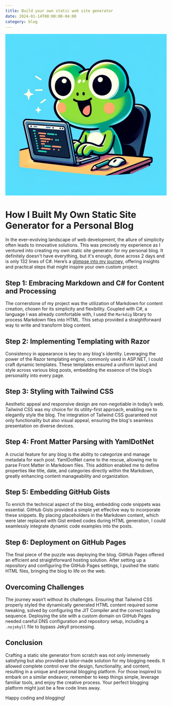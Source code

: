 ```yaml
---
title: Build your own static web site generator
date: 2024-01-14T00:00:00-04:00
category: blog
---
```


![HappyFrogger](images/happyfrogger.jpg)

# How I Built My Own Static Site Generator for a Personal Blog

In the ever-evolving landscape of web development, the allure of simplicity often leads to innovative solutions. This was precisely my experience as I ventured into creating my own static site generator for my personal blog. It definitely doesn't have everything, but it's enough, done across 2 days and is only 132 lines of C#. Here’s a [glimpse into my journey](https://github.com/daneb/happyfrogger), offering insights and practical steps that might inspire your own custom project.

## Step 1: Embracing Markdown and C# for Content and Processing

The cornerstone of my project was the utilization of Markdown for content creation, chosen for its simplicity and flexibility. Coupled with C#, a language I was already comfortable with, I used the `Markdig` library to process Markdown files into HTML. This setup provided a straightforward way to write and transform blog content.

## Step 2: Implementing Templating with Razor

Consistency in appearance is key to any blog's identity. Leveraging the power of the Razor templating engine, commonly used in ASP.NET, I could craft dynamic templates. These templates ensured a uniform layout and style across various blog posts, embedding the essence of the blog’s personality into every page.

## Step 3: Styling with Tailwind CSS

Aesthetic appeal and responsive design are non-negotiable in today’s web. Tailwind CSS was my choice for its utility-first approach, enabling me to elegantly style the blog. The integration of Tailwind CSS guaranteed not only functionality but also visual appeal, ensuring the blog's seamless presentation on diverse devices.

## Step 4: Front Matter Parsing with YamlDotNet

A crucial feature for any blog is the ability to categorize and manage metadata for each post. YamlDotNet came to the rescue, allowing me to parse Front Matter in Markdown files. This addition enabled me to define properties like title, date, and categories directly within the Markdown, greatly enhancing content manageability and organization.

## Step 5: Embedding GitHub Gists

To enrich the technical aspect of the blog, embedding code snippets was essential. GitHub Gists provided a simple yet effective way to incorporate these snippets. By placing placeholders in the Markdown content, which were later replaced with Gist embed codes during HTML generation, I could seamlessly integrate dynamic code examples into the posts.

## Step 6: Deployment on GitHub Pages

The final piece of the puzzle was deploying the blog. GitHub Pages offered an efficient and straightforward hosting solution. After setting up a repository and configuring the GitHub Pages settings, I pushed the static HTML files, bringing the blog to life on the web.

## Overcoming Challenges

The journey wasn’t without its challenges. Ensuring that Tailwind CSS properly styled the dynamically generated HTML content required some tweaking, solved by configuring the JIT Compiler and the correct loading sequence. Deploying the site with a custom domain on GitHub Pages needed careful DNS configuration and repository setup, including a `.nojekyll` file to bypass Jekyll processing.

## Conclusion

Crafting a static site generator from scratch was not only immensely satisfying but also provided a tailor-made solution for my blogging needs. It allowed complete control over the design, functionality, and content, resulting in a unique and personal blogging platform. For those inspired to embark on a similar endeavor, remember to keep things simple, leverage familiar tools, and enjoy the creative process. Your perfect blogging platform might just be a few code lines away.

Happy coding and blogging!
